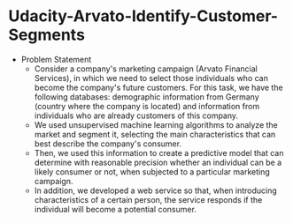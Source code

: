 
# Udacity-Arvato-Identify-Customer-Segments


- Problem Statement
    - Consider a company's marketing campaign (Arvato Financial Services), in which we need to select those individuals who can become the company's future customers. For this task, we have the following databases: demographic information from Germany (country where the company is located) and information from individuals who are already customers of this company.
  - We used unsupervised machine learning algorithms to analyze the market and segment it, selecting the main characteristics that can best describe the company's consumer.
  - Then, we used this information to create a predictive model that can determine with reasonable precision whether an individual can be a likely consumer or not, when subjected to a particular marketing campaign.
  - In addition, we developed a web service so that, when introducing characteristics of a certain person, the service responds if the individual will become a potential consumer.



